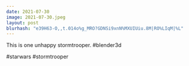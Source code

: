 ```yaml
---
date: 2021-07-30
image: 2021-07-30.jpeg
layout: post
blurhash: "e39H63-O,,t.014o%g_MRO?GDNSi9xnN%MXUIUiu.8M|RO%LIqM|%L"
---
```


This is one unhappy stormtrooper. #blender3d 

#starwars #stormtrooper
